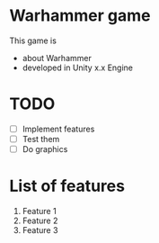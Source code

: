 # Warhammer game

This game is

- about Warhammer
- developed in Unity x.x Engine

# TODO

- [ ] Implement features
- [ ] Test them
- [ ] Do graphics

# List of features

1. Feature 1
1. Feature 2
1. Feature 3
